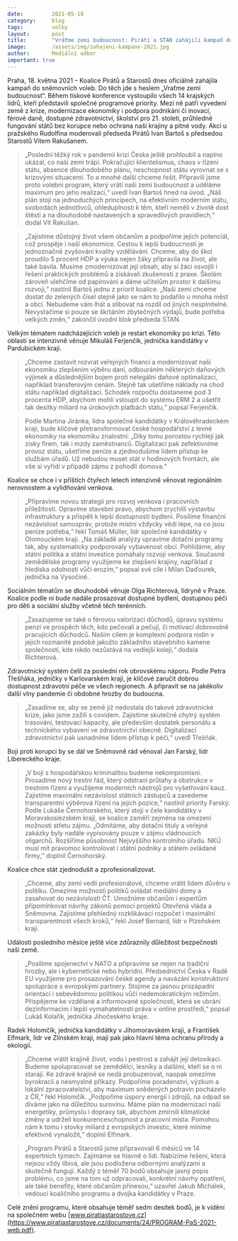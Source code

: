 ```yaml
---
date:         2021-05-18
category:     blog
tags:         volby
layout:       post
title:        "Vráťme zemi budoucnost: Piráti a STAN zahájili kampaň do sněmovních voleb. Chtějí vyvést Česko z krize, modernizovat ekonomiku i zdravotnictví či zajistit dostupnější bydlení"
image:        /assets/img/zahajeni-kampane-2021.jpg
author:       Mediální odbor
important: true
---
```

 
 

Praha, 18. května 2021 – Koalice Pirátů a Starostů dnes oficiálně zahájila kampaň do sněmovních voleb. Do těch jde s heslem „Vraťme zemi budoucnost“. Během tiskové konference vystoupilo všech 14 krajských lídrů, kteří představili společné programové priority. Mezi ně patří vyvedení země z krize, modernizace ekonomiky i podpora podnikání či inovací, férové daně, dostupné zdravotnictví, školství pro 21. století, průhledné fungování států bez korupce nebo ochrana naší krajiny a pitné vody. Akci u pražského Rudolfina moderovali předseda Pirátů Ivan Bartoš s předsedou Starostů Vítem Rakušanem.

> „Poslední těžký rok v pandemii krizi Česka ještě prohloubil a naplno ukázal, co naši zemi trápí. Pokračující klientelismus, chaos v řízení státu, absence dlouhodobého plánu, neschopnost státu vyrovnat se s krizovými situacemi. To a mnohé další chceme řešit. Připravili jsme proto volební program, který vrátí naši zemi budoucnost a uděláme maximum pro jeho realizaci,“ uvedl Ivan Bartoš hned na úvod. „Náš plán stojí na jednoduchých principech, na efektivním moderním státu, svobodách jednotlivců, ohleduplnosti k těm, kteří neměli v životě dost štěstí a na dlouhodobě nastavených a spravedlivých pravidlech,“ dodal Vít Rakušan. 

> „Zajistíme důstojný život všem občanům a podpoříme jejich potenciál, což prospěje i naší ekonomice. Cestou k lepší budoucnosti je jednoznačně zvyšování kvality vzdělávání. Chceme, aby do škol proudilo 5 procent HDP a výuka nejen žáky připravila na život, ale také bavila. Musíme zmodernizovat její obsah, aby si žáci osvojili i řešení praktických problémů a získávali zkušenosti z praxe. Školám zároveň ulehčíme od papírování a dáme učitelům prostor k dalšímu rozvoji,“ nastínil Bartoš jednu z priorit koalice. „Naši zemi chceme dostat do zelených čísel stejně jako se nám to podařilo u mnoha měst a obcí. Nebudeme vám lhát a slibovat na rozdíl od jiných nesplnitelné. Nevystačíme si pouze se škrtáním zbytečných výdajů, bude potřeba velkých změn,“ zakončil úvodní blok předseda STAN.

Velkým tématem nadcházejících voleb je restart ekonomiky po krizi. Této oblasti se intenzivně věnuje Mikuláš Ferjenčík, jednička kandidátky v Pardubickém kraji. 

> „Chceme zastavit rozvrat veřejných financí a modernizovat naši ekonomiku zlepšením výběru daní, odbouráním některých daňových výjimek a důslednějším bojem proti nelegální daňové optimalizaci, například transferovým cenám. Stejně tak ušetříme náklady na chod státu například digitalizací. Schodek rozpočtu dostaneme pod 3 procenta HDP, abychom mohli vstoupit do systému ERM 2 a ušetřit tak desítky miliard na úrokových platbách státu,“ popsal Ferjenčík.

> Podle Martina Jiránka, lídra společné kandidátky v Královéhradeckém kraji, bude klíčové přetransformovat české hospodářství z levné ekonomiky na ekonomiku znalostní: „Díky tomu porostou rychleji jak zisky firem, tak i mzdy zaměstnanců. Digitalizací pak zefektivníme provoz státu, ušetříme peníze a zjednodušíme lidem přístup ke službám úřadů. Už nebudou muset stát v hodinových frontách, ale vše si vyřídí v případě zájmu z pohodlí domova.“ 

Koalice se chce i v příštích čtyřech letech intenzivně věnovat regionálním nerovnostem a vylidňování venkova. 

> „Připravíme novou strategii pro rozvoj venkova i pracovních příležitostí. Opravíme stavební právo, abychom zrychlili výstavbu infrastruktury a přispěli k lepší dostupnosti bydlení. Posílíme finanční nezávislost samospráv, protože místní vždycky vědí lépe, na co jsou peníze potřeba,“ řekl Tomáš Müller, lídr společné kandidátky v Olomouckém kraji. „Na základě analýzy upravíme dotační programy tak, aby systematicky podporovaly vybavenost obcí. Pohlídáme, aby státní politika a státní investice pomáhaly rozvoji venkova. Současné zemědělské programy využijeme ke zlepšení krajiny, například z hlediska odolnosti vůči erozím,“ popsal své cíle i Milan Daďourek, jednička na Vysočině.

Sociálním tématům se dlouhodobě věnuje Olga Richterová, lídryně v Praze. Koalice podle ní bude nadále prosazovat dostupné bydlení, dostupnou péči pro děti a sociální služby včetně těch terénních. 

> „Zasazujeme se také o férovou valorizaci důchodů, úpravu systému penzí ve prospěch těch, kdo pečovali a pečují, či motivaci dobrovolně pracujících důchodců. Naším cílem je komplexní podpora rodin v jejich rozmanité podobě jakožto základního stavebního kamene společnosti, kde nikdo nezůstává na vedlejší koleji,“ dodala Richterová.

Zdravotnický systém čelil za poslední rok obrovskému náporu. Podle Petra Třešňáka, jedničky v Karlovarském kraji, je klíčové zaručit dobrou dostupnost zdravotní péče ve všech regionech. A připravit se na jakékoliv další vlny pandemie či obdobné hrozby do budoucna. 

> „Zasadíme se, aby se země již nedostala do takové zdravotnické krize, jako jsme zažili s covidem. Zajistíme skutečně chytrý systém trasování, testovací kapacity, ale především dostatek personálu a technického vybavení ve zdravotnictví obecně. Digitalizací zdravotnictví pak usnadníme lidem přístup k péči,“ uvedl Třešňák.

Boji proti korupci by se dál ve Sněmovně rád věnoval Jan Farský, lídr Libereckého kraje. 

> „V boji s hospodářskou kriminalitou budeme nekompromisní. Prosadíme nový trestní řád, který odstraní průtahy a obstrukce v trestním řízení a využijeme moderních nástrojů pro vyšetřování kauz. Zajistíme maximální nezávislost státních zástupců a zavedeme transparentní výběrová řízení na jejich pozice,“ nastínil priority Farský. Podle Lukáše Černohorského, který stojí v čele kandidátky v Moravskoslezském kraji, se koalice zaměří zejména na omezení možnosti střetu zájmu. „Odmítáme, aby dotační tituly a veřejné zakázky byly nadále vypisovány pouze v zájmu vládnoucích oligarchů. Rozšíříme působnost Nejvyššího kontrolního úřadu. NKÚ musí mít pravomoc kontrolovat i státní podniky a státem ovládané firmy,“ doplnil Černohorský.

Koalice chce stát zjednodušit a zprofesionalizovat. 

> „Chceme, aby zemi vedli profesionálové, chceme vrátit lidem důvěru v politiku. Omezíme možnosti politiků ovládat mediální domy a zasahovat do nezávislosti ČT. Umožníme občanům i expertům připomínkovat návrhy zákonů pomocí projektů Otevřená vláda a Sněmovna. Zajistíme přehledný rozklikávací rozpočet i maximální transparentnost všech kroků,“ řekl Josef Bernard, lídr v Plzeňském kraji.

Události posledního měsíce ještě více zdůraznily důležitost bezpečnosti naší země. 

> „Posílíme spojenectví v NATO a připravíme se nejen na tradiční hrozby, ale i kybernetické nebo hybridní. Předsednictví Česka v Radě EU využijeme pro prosazování české agendy a navázání konstruktivní spolupráce s evropskými partnery. Stojíme za jasnou prozápadní orientací i sebevědomou politikou vůči nedemokratickým režimům. Přispějeme ke vzdělané a informované společnosti, která se ubrání dezinformacím i  lepší vymahatelnosti práva v online prostředí,“ popsal Lukáš Kolařík, jednička Jihočeského kraje.

Radek Holomčík, jednička kandidátky v Jihomoravském kraji, a František Elfmark, lídr ve Zlínském kraji, mají pak jako hlavní téma ochranu přírody a ekologii.

> „Chceme vrátit krajině život, vodu i pestrost a zahájit její detoxikaci. Budeme spolupracovat se zemědělci, lesníky a dalšími, kteří se o ni starají. Ke zdravé krajině se nedá probuzerovat, naopak omezíme byrokracii a nesmyslné příkazy. Podpoříme poradenství, výzkum a lokální zpracovatelství, aby maximum snědených potravin pocházelo z ČR,“ řekl Holomčík. „Podpoříme úspory energií i zdrojů, na odpad se díváme jako na důležitou surovinu. Máme plán na modernizací naší energetiky, průmyslu i dopravy tak, abychom zmírnili klimatické změny a udrželi konkurenceschopnost a pracovní místa. Pomohou nám k tomu i stovky miliard z evropských investic, které míníme efektivně vynaložit,“ doplnil Elfmark.

> „Program Pirátů a Starostů jsme připravovali 6 měsíců ve 14 expertních týmech. Zajímáme se hlavně o lidi. Nabízíme řešení, která nejsou vždy líbivá, ale jsou podložena odbornými analýzami a skutečně fungují. Každý z téměř 70 bodů obsahuje jasný popis problému, co jsme na tom už odpracovali, konkrétní návrhy opatření, ale také benefity, které občanům přinesou,“ uzavřel Jakub Michálek, vedoucí koaličního programu a dvojka kandidátky v Praze.

Celé znění programu, které obsahuje téměř sedm desítek bodů, je k vidění na společném webu [www.piratiastarostove.cz](https://www.piratiastarostove.cz/documents/24/PROGRAM-PaS-2021-web.pdf).

